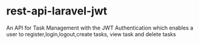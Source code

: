 # rest-api-laravel-jwt
An API for Task Management with the JWT Authentication which enables a user to register,login,logout,create tasks, view task and delete tasks

